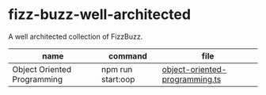 # fizz-buzz-well-architected

A well architected collection of FizzBuzz.

| name                        | command           | file                                                                   |
|-----------------------------|-------------------|------------------------------------------------------------------------|
| Object Oriented Programming | npm run start:oop | [object-oriented-programming.ts](./src/object-oriented-programming.ts) |
